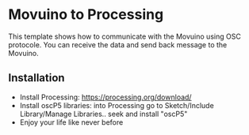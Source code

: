 # Movuino to Processing

This template shows how to communicate with the Movuino using OSC protocole. You can receive the data and send back message to the Movuino.

## Installation
* Install Processing: https://processing.org/download/
* Install oscP5 libraries: into Processing go to Sketch/Include Library/Manage Libraries.. seek and install "oscP5"
* Enjoy your life like never before
